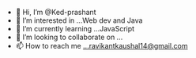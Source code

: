 - 👋 Hi, I’m @Ked-prashant
- 👀 I’m interested in ...Web dev and Java
- 🌱 I’m currently learning ...JavaScript
- 💞️ I’m looking to collaborate on ...
- 📫 How to reach me ...ravikantkaushal14@gmail.com

<!---
Ked-prashant/Ked-prashant is a ✨ special ✨ repository because its `README.md` (this file) appears on your GitHub profile.
You can click the Preview link to take a look at your changes.
--->
